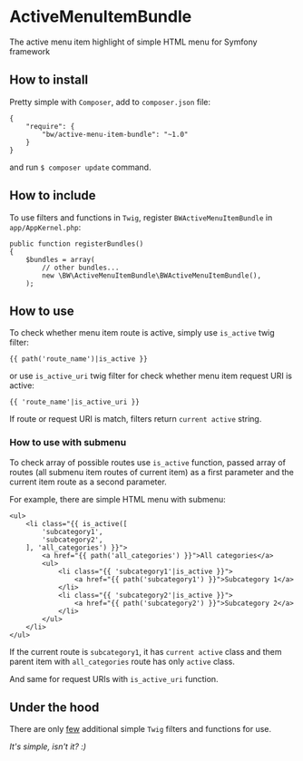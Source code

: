 ActiveMenuItemBundle
====================
The active menu item highlight of simple HTML menu for Symfony framework

## How to install
Pretty simple with `Composer`, add to `composer.json` file:

    {
        "require": {
            "bw/active-menu-item-bundle": "~1.0"
        }
    }

and run `$ composer update` command.

## How to include 
To use filters and functions in `Twig`, register `BWActiveMenuItemBundle` 
in `app/AppKernel.php`: 

    public function registerBundles()
    {
        $bundles = array(
            // other bundles...
            new \BW\ActiveMenuItemBundle\BWActiveMenuItemBundle(),
        );

## How to use
To check whether menu item route is active, simply use `is_active` twig filter:

    {{ path('route_name')|is_active }}

or use `is_active_uri` twig filter for check whether menu item request URI is active:

    {{ 'route_name'|is_active_uri }}

If route or request URI is match, filters return `current active` string.

### How to use with submenu
To check array of possible routes use `is_active` function, 
passed array of routes (all submenu item routes of current item) 
as a first parameter and the current item route as a second parameter. 

For example, there are simple HTML menu with submenu:

    <ul>
        <li class="{{ is_active([
            'subcategory1',
            'subcategory2',
        ], 'all_categories') }}">
            <a href="{{ path('all_categories') }}">All categories</a>
            <ul>
                <li class="{{ 'subcategory1'|is_active }}">
                    <a href="{{ path('subcategory1') }}">Subcategory 1</a>
                </li>
                <li class="{{ 'subcategory2'|is_active }}">
                    <a href="{{ path('subcategory2') }}">Subcategory 2</a>
                </li>
            </ul>
        </li>
    </ul>

If the current route is `subcategory1`, it has `current active` class 
and them parent item with `all_categories` route has only `active` class.

And same for request URIs with `is_active_uri` function.
 
## Under the hood
There are only [few][1] additional simple `Twig` filters and functions for use.

*It's simple, isn't it? :)*

[1]: https://github.com/bocharsky-bw/ActiveMenuItemBundle/blob/master/src/BW/ActiveMenuItemBundle/Twig/BWExtension.php